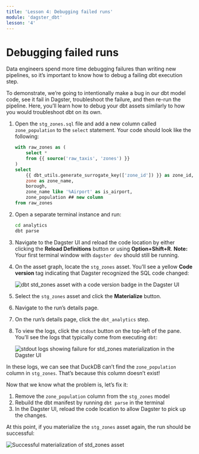 ```yaml
---
title: 'Lesson 4: Debugging failed runs'
module: 'dagster_dbt'
lesson: '4'
---
```


# Debugging failed runs

Data engineers spend more time debugging failures than writing new pipelines, so it’s important to know how to debug a failing dbt execution step. 

To demonstrate, we’re going to intentionally make a bug in our dbt model code, see it fail in Dagster, troubleshoot the failure, and then re-run the pipeline. Here, you’ll learn how to debug your dbt assets similarly to how you would troubleshoot dbt on its own.

1. Open the `stg_zones.sql` file and add a new column called `zone_population` to the `select` statement. Your code should look like the following:

   ```sql
   with raw_zones as (
       select *
       from {{ source('raw_taxis', 'zones') }}
   )
   select
       {{ dbt_utils.generate_surrogate_key(['zone_id']) }} as zone_id,
       zone as zone_name,
       borough,
       zone_name like '%Airport' as is_airport,
       zone_population ## new column
   from raw_zones
   ```
    
2. Open a separate terminal instance and run:
    
   ```bash
   cd analytics
   dbt parse
   ```

3. Navigate to the Dagster UI and reload the code location by either clicking the **Reload Definitions** button or using **Option+Shift+R**. **Note:** Your first terminal window with `dagster dev` should still be running.

4. On the asset graph, locate the `stg_zones` asset. You’ll see a yellow **Code version** tag indicating that Dagster recognized the SQL code changed:

   ![dbt std_zones asset with a code version badge in the Dagster UI](/images/dagster-dbt/lesson-4/stg-zones-code-version.png)

5. Select the `stg_zones` asset and click the **Materialize** button.

6. Navigate to the run’s details page.

7. On the run’s details page, click the `dbt_analytics` step.

8. To view the logs, click the `stdout` button on the top-left of the pane. You’ll see the logs that typically come from executing `dbt`:

   ![stdout logs showing failure for std_zones materialization in the Dagster UI](/images/dagster-dbt/lesson-4/stg-zones-stdout-failure.png)

In these logs, we can see that DuckDB can’t find the `zone_population` column in `stg_zones`. That’s because this column doesn’t exist!

Now that we know what the problem is, let’s fix it:

1. Remove the `zone_population` column from the `stg_zones` model
2. Rebuild the dbt manifest by running `dbt parse` in the terminal
3. In the Dagster UI, reload the code location to allow Dagster to pick up the changes.

At this point, if you materialize the  `stg_zones` asset again, the run should be successful:

![Successful materialization of std_zones asset](/images/dagster-dbt/lesson-4/std-zones-success.png)